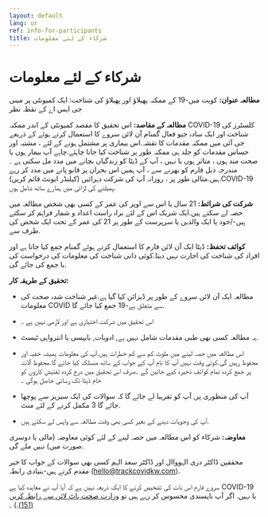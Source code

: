 ```yaml
---
layout: default
lang: ur
ref: info-for-participants
title: شرکاء کے لئے معلومات
---
```

# شرکاء کے لئے معلومات

**مطالعہ عنوان:**  کویت میں-19 کے ممکنہ پھیلاؤ اور پھیلاؤ کی شناخت: ایک کمیونٹی پر مبنی جی ایس اے کے نقطہ نظر

**مطالعہ کے مقاصد:**  اس تحقیق کا مقصد کمیونٹی کے اندر ممکنہ COVID-19 کلسٹرز کی شناخت اور ایک سادہ جیو فعال گمنام آن لائن سروے کا استعمال کرتے ہوئے کے ذریعے جی آئی میں ممکنہ مقدمات کا نقشہ.اس بیماری پر مشتمل ہونے کے لئے ، مشتبہ اور حساس مقدمات کو جلد ہی ممکنہ طور پر شناخت کیا جانا چاہئے.چاہے آپ بیمار ہوں یا صحت مند ہوں ، متاثر ہوں یا نہیں ، آپ کے ڈیٹا کو زندگیاں بچانے میں مدد مل سکتی ہے ۔مندرجہ ذیل فارم کو بھرنے سے ، آپ ہمیں اس بحران پر قابو پانے میں مدد کر رہے ہیں.مثالی طور پر ، روزانہ آپ کی شرکت دہرائيں (کیلنڈر ایونٹ قائم کریں).COVID-19 پھیلنے کی لڑائی میں ہمارے ساتھ شامل ہوں.

**شرکت کی شرائط:**  21 سال یا اس سے اوپر کی عمر کے کسی بھی شخص مطالعہ میں حصہ لے سکتے ہیں.ایک شریک اس کے لئے براہ راست اعداد و شمار فراہم کر سکتے ہیں-/خود یا ایک والدین یا سرپرست کے طور پر 21 کی عمر کے تحت ایک شخص کی طرف سے.

**کوائف تحفظ:**  ڈیٹا ایک آن لائن فارم کا استعمال کرتے ہوئے گمنام جمع کیا جاتا ہے اور افراد کی شناخت کی اجازت نہیں دیتا.کوئی ذاتی شناخت کی معلومات کی درخواست کی یا جمع کی جائے گی.

**تحقیق کے طریقہ کار:**

* مطالعہ ایک آن لائن سروے کے طور پر ڈیزائن کیا گیا ہے.غیر شناخت شدہ صحت کی معلومات COVID سے متعلق ہے-19 جمع کیا جائے گا.

* اس تحقیق میں شرکت اختیاری ہے اور لازمی نہیں ہے ۔

* یہ مطالعہ کسی بھی طبی مقدمات شامل نہیں ہے, ادویات, بایپسی یا انترواہی ٹیسٹ.

* اس مطالعہ میں حصہ لینے میں ملوث کم سے کم خطرات ہیں.آپ کی معلومات ہمیشہ خفیہ اور محفوظ رہیں گی.کوئی وقت نہیں آپ کا نام آپ کے جواب کے ساتھ منسلک کیا جائے گا.محفوظ آلات پر جمع کردہ تمام کوائف ذخیرہ کیے جائیں گے ۔صرف اس تحقیق میں درج کردہ تفتیش کاروں کو خام ڈیٹا تک رسائی حاصل ہوگی ۔

* آپ کی منظوری پر, آپ کو تقریبا لے جائے گا کہ سوالات کی ایک سیریز سے پوچھا جائے گا 3 مکمل کرنے کے لئے منٹ.

* آپ کی وجوہات دینے کے بغیر کسی بھی وقت مطالعہ سے واپس لے سکتے ہیں.

**معاوضہ:** شرکاء کو اس مطالعہ میں حصہ لینے کے لئے کوئی معاوضہ (مالی یا دوسری صورت میں) نہیں ملے گی.

محققین ڈاکٹر دری الہوواال اور ڈاکٹر سعد الہم کسی بھی سوالات کے جواب کا خیر مقدم کرتے ہیں-بنیادی رابطہ ([hello@trackcovidkw.com](mailto:hello@trackcovidkw.com)).

سروے فارم اس بات کی تشخیص کرنے کا ایک ذریعہ نہیں ہے کہ آیا آپ نے معاہدہ کیا ہے COVID-19 یا نہیں. اگر آپ ناپسندی محسوس کر رہے ہیں تو [ وزارت صحت ہاٹ لائن سے رابطہ کریں (151)](tel:151).) ۔
